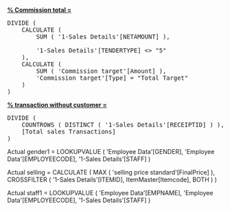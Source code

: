 <a href="red">**% Commission total =**</a>
<pre>
DIVIDE (
    CALCULATE (
        SUM ( '1-Sales Details'[NETAMOUNT] ),
       
        '1-Sales Details'[TENDERTYPE] <> "5"
    ),
    CALCULATE (
        SUM ( 'Commission target'[Amount] ),
        'Commission target'[Type] = "Total Target"
    )
)
</pre>

<a href="red">**% transaction without customer =**</a>
<pre>
DIVIDE (
    COUNTROWS ( DISTINCT ( '1-Sales Details'[RECEIPTID] ) ),
    [Total sales Transactions]
)
</pre>

Actual gender1 =
LOOKUPVALUE (
    'Employee Data'[GENDER],
    'Employee Data'[EMPLOYEECODE], '1-Sales Details'[STAFF]
)


Actual selling =
CALCULATE (
    MAX ( 'selling price standard'[FinalPrice] ),
    CROSSFILTER ( '1-Sales Details'[ITEMID], ItemMaster[Itemcode], BOTH )
)



Actual staff1 =
LOOKUPVALUE (
    'Employee Data'[EMPNAME],
    'Employee Data'[EMPLOYEECODE], '1-Sales Details'[STAFF]
)


